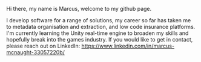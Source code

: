 Hi there, my name is Marcus, welcome to my github page. 

I develop software for a range of solutions, my career so far has taken me to metadata organisation and extraction, and low code insurance platforms. I'm currently learning the Unity real-time engine to broaden my skills and hopefully break into the games industry. If you would like to get in contact, please reach out on LinkedIn: https://www.linkedin.com/in/marcus-mcnaught-33057220b/



<!---
marcusmcnaught/marcusmcnaught is a ✨ special ✨ repository because its `README.md` (this file) appears on your GitHub profile.
You can click the Preview link to take a look at your changes.
--->
